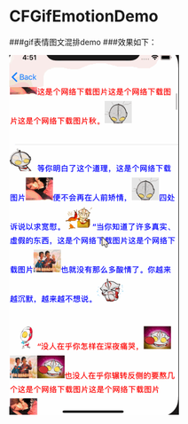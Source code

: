# CFGifEmotionDemo
###gif表情图文混排demo
###效果如下：

![image](https://github.com/yuchuanfeng/CFGifEmotionDemo/blob/master/Untitled.gif)
